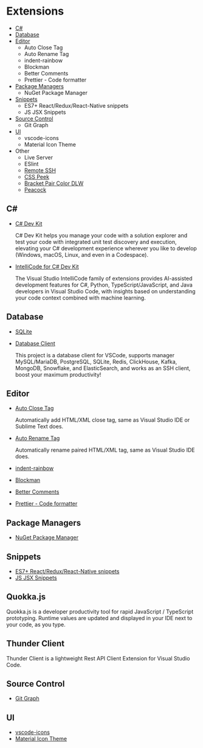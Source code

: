 # Extensions
* [C#](#c)
* [Database](#database)
* [Editor](#editor)
  * Auto Close Tag
  * Auto Rename Tag
  * indent-rainbow
  * Blockman
  * Better Comments
  * Prettier - Code formatter
* [Package Managers](#package-managers)
  * NuGet Package Manager
* [Snippets](#snippets)
  * ES7+ React/Redux/React-Native snippets
  * JS JSX Snippets
* [Source Control](#source-control)
  * Git Graph
* [UI](#ui)
  * vscode-icons
  * Material Icon Theme
* Other
  * Live Server
  * ESlint
  * [Remote SSH](https://marketplace.visualstudio.com/items?itemName=ms-vscode-remote.remote-ssh-edit)
  * [CSS Peek](https://marketplace.visualstudio.com/items?itemName=pranaygp.vscode-css-peek)
  * [Bracket Pair Color DLW](https://marketplace.visualstudio.com/items?itemName=BracketPairColorDLW.bracket-pair-color-dlw)
  * [Peacock](https://marketplace.visualstudio.com/items?itemName=johnpapa.vscode-peacock)
## C#
* [C# Dev Kit](https://marketplace.visualstudio.com/items?itemName=ms-dotnettools.csdevkit)

  C# Dev Kit helps you manage your code with a solution explorer and test your code with integrated unit test discovery and execution, elevating your C# development experience wherever you like to develop (Windows, macOS, Linux, and even in a Codespace).

* [IntelliCode for C# Dev Kit](https://marketplace.visualstudio.com/items?itemName=ms-dotnettools.vscodeintellicode-csharp)

  The Visual Studio IntelliCode family of extensions provides AI-assisted development features for C#, Python, TypeScript/JavaScript, and Java developers in Visual Studio Code, with insights based on understanding your code context combined with machine learning.

## Database
* [SQLite](https://marketplace.visualstudio.com/items?itemName=alexcvzz.vscode-sqlite)
* [Database Client](https://marketplace.visualstudio.com/items?itemName=cweijan.vscode-database-client2)

  This project is a database client for VSCode, supports manager MySQL/MariaDB, PostgreSQL, SQLite, Redis, ClickHouse, Kafka, MongoDB, Snowflake, and ElasticSearch, and works as an SSH client, boost your maximum productivity!
  
## Editor
* [Auto Close Tag](https://marketplace.visualstudio.com/items?itemName=formulahendry.auto-close-tag)

  Automatically add HTML/XML close tag, same as Visual Studio IDE or Sublime Text does.
  
* [Auto Rename Tag](https://marketplace.visualstudio.com/items?itemName=formulahendry.auto-rename-tag)

  Automatically rename paired HTML/XML tag, same as Visual Studio IDE does.
  
* [indent-rainbow](https://marketplace.visualstudio.com/items?itemName=oderwat.indent-rainbow)
* [Blockman](https://marketplace.visualstudio.com/items?itemName=leodevbro.blockman)
* [Better Comments](https://marketplace.visualstudio.com/items?itemName=aaron-bond.better-comments)
* [Prettier - Code formatter](https://marketplace.visualstudio.com/items?itemName=esbenp.prettier-vscode)
## Package Managers
* [NuGet Package Manager](https://marketplace.visualstudio.com/items?itemName=jmrog.vscode-nuget-package-manager)
## Snippets
* [ES7+ React/Redux/React-Native snippets](https://marketplace.visualstudio.com/items?itemName=dsznajder.es7-react-js-snippets)
* [JS JSX Snippets](https://marketplace.visualstudio.com/items?itemName=skyran.js-jsx-snippets)
## Quokka.js
Quokka.js is a developer productivity tool for rapid JavaScript / TypeScript prototyping. Runtime values are updated and displayed in your IDE next to your code, as you type.
## Thunder Client
Thunder Client is a lightweight Rest API Client Extension for Visual Studio Code.
## Source Control
* [Git Graph](https://marketplace.visualstudio.com/items?itemName=mhutchie.git-graph)
## UI
* [vscode-icons](https://marketplace.visualstudio.com/items?itemName=vscode-icons-team.vscode-icons)
* [Material Icon Theme](https://marketplace.visualstudio.com/items?itemName=PKief.material-icon-theme)
